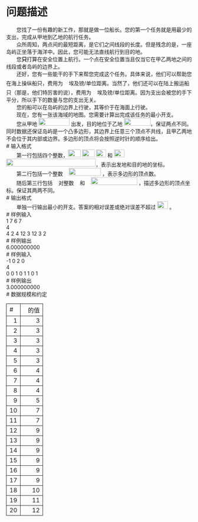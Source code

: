 <div id="pcont1" style="margin-top:20px; display:block;">

# 问题描述

<div class="pdcont">　　您找了一份有趣的新工作，那就是做一位船长。您的第一个任务就是用最少的支出，完成从甲地到乙地的航行任务。<br/>
　　众所周知，两点间的最短距离，是它们之间线段的长度。但是残念的是，一座岛屿正坐落于海洋中。因此，您可能无法直线航行到目的地。<br/>
　　您<b>只</b>打算在安全位置上航行。一个点在安全位置当且仅当它在甲乙两地之间的线段或者岛屿的边界上。<br/>
　　还好，您有一些能干的手下来帮您完成这个任务。具体来说，他们可以帮助您在海上操纵船只，费用为 <img width="8" height="21" src="source/tsinsen/A1474/img/aHR0cDovL3d3dy50c2luc2VuLmNvbS9SZXF1aXJlRmlsZS5kbz9maWQ9Z0g2RHlMNWg=.do"/> 埃及镑/单位距离。当然了，他们还可以在陆上搬运船只（那是，他们特厉害的说），费用为 <img width="8" height="21" src="source/tsinsen/A1474/img/aHR0cDovL3d3dy50c2luc2VuLmNvbS9SZXF1aXJlRmlsZS5kbz9maWQ9M0RnUTZZZlI=.do"/> 埃及镑/单位距离。因为支出会被您的手下平分，所以手下的数量与您的支出无关。<br/>
　　您的船可以在岛屿的边界上行驶，其等价于在海面上行驶。<br/>
　　现在，您有一张该海域的地图。您需要计算出完成该任务的最小开支。<br/>
　　您从甲地 <img width="84" height="21" src="source/tsinsen/A1474/img/aHR0cDovL3d3dy50c2luc2VuLmNvbS9SZXF1aXJlRmlsZS5kbz9maWQ9ZWcySjJ0Rk4=.do"/> 出发，目的地位于乙地 <img width="72" height="21" src="source/tsinsen/A1474/img/aHR0cDovL3d3dy50c2luc2VuLmNvbS9SZXF1aXJlRmlsZS5kbz9maWQ9MkVoUkpqeXE=.do"/>，保证两点不同。同时数据还保证岛屿是一个凸多边形，其边界上任意三个顶点不共线，且甲乙两地不会位于其内部或边界。多边形的顶点将会按照逆时针的顺序给出。</div>
# 输入格式

<div class="pdcont">　　第一行包括四个整数，<img width="34" height="21" src="source/tsinsen/A1474/img/aHR0cDovL3d3dy50c2luc2VuLmNvbS9SZXF1aXJlRmlsZS5kbz9maWQ9QnFMbjdUUUE=.do"/> <img width="34" height="21" src="source/tsinsen/A1474/img/aHR0cDovL3d3dy50c2luc2VuLmNvbS9SZXF1aXJlRmlsZS5kbz9maWQ9amJleU1leXQ=.do"/> <img width="27" height="21" src="source/tsinsen/A1474/img/aHR0cDovL3d3dy50c2luc2VuLmNvbS9SZXF1aXJlRmlsZS5kbz9maWQ9M0c0R1RueXE=.do"/> 和 <img width="28" height="21" src="source/tsinsen/A1474/img/aHR0cDovL3d3dy50c2luc2VuLmNvbS9SZXF1aXJlRmlsZS5kbz9maWQ9eVRtWWRiSkU=.do"/> <img width="243" height="21" src="source/tsinsen/A1474/img/aHR0cDovL3d3dy50c2luc2VuLmNvbS9SZXF1aXJlRmlsZS5kbz9maWQ9blQ4MnFhQkY=.do"/>，表示出发地和目的地的坐标。<br/>
　　第二行包括一个整数 <img width="8" height="21" src="source/tsinsen/A1474/img/aHR0cDovL3d3dy50c2luc2VuLmNvbS9SZXF1aXJlRmlsZS5kbz9maWQ9R2p5SmpiOTI=.do"/> <img src="source/tsinsen/A1474/img/aHR0cDovL3d3dy50c2luc2VuLmNvbS9SZXF1aXJlRmlsZS5kbz9maWQ9bW5HODd5RGE=.do" width="87" height="21"/>  ，表示多边形的顶点数。<br/>
　　随后第三行包括 <img width="8" height="21" src="source/tsinsen/A1474/img/aHR0cDovL3d3dy50c2luc2VuLmNvbS9SZXF1aXJlRmlsZS5kbz9maWQ9eW5KSERHTEg=.do"/> 对整数 <img width="8" height="21" src="source/tsinsen/A1474/img/aHR0cDovL3d3dy50c2luc2VuLmNvbS9SZXF1aXJlRmlsZS5kbz9maWQ9ckQyZURtTUg=.do"/> 和 <img width="8" height="21" src="source/tsinsen/A1474/img/aHR0cDovL3d3dy50c2luc2VuLmNvbS9SZXF1aXJlRmlsZS5kbz9maWQ9UkpCRHk1NEY=.do"/> <img width="126" height="21" src="source/tsinsen/A1474/img/aHR0cDovL3d3dy50c2luc2VuLmNvbS9SZXF1aXJlRmlsZS5kbz9maWQ9OGdkajZkbUw=.do"/> ，描述多边形的顶点坐标。保证其两两不同。</div>
# 输出格式

<div class="pdcont">　　单独一行输出最小的开支。答案的相对误差或绝对误差不超过 <img width="29" height="21" src="source/tsinsen/A1474/img/aHR0cDovL3d3dy50c2luc2VuLmNvbS9SZXF1aXJlRmlsZS5kbz9maWQ9QkpZcTVydFQ=.do"/> 。</div>
# 样例输入

<div class="pddata">1 7 6 7<br/>
4<br/>
4 2 4 12 3 12 3 2</div>
# 样例输出

<div class="pddata">6.000000000</div>
# 样例输入

<div class="pddata">-1 0 2 0<br/>
4<br/>
0 0 1 0 1 1 0 1</div>
# 样例输出

<div class="pddata">3.000000000</div>
# 数据规模和约定

<div class="pdcont"><table cellspacing="0" cellpadding="2px" style="border-collapse:collapse;" class="table table-striped table-horver"><tbody><tr style="border:solid 1.0pt"><td style="border:solid 1.0pt">#</td><td style="border:solid 1.0pt"><img width="8" height="21" src="source/tsinsen/A1474/img/aHR0cDovL3d3dy50c2luc2VuLmNvbS9SZXF1aXJlRmlsZS5kbz9maWQ9R2p5SmpiOTI=.do"/> 的值</td></tr><tr style="border:solid 1.0pt"><td align="right" style="border:solid 1.0pt">1</td><td align="right" style="border:solid 1.0pt">3</td></tr><tr style="border:solid 1.0pt"><td align="right" style="border:solid 1.0pt">2</td><td align="right" style="border:solid 1.0pt">3</td></tr><tr style="border:solid 1.0pt"><td align="right" style="border:solid 1.0pt">3</td><td align="right" style="border:solid 1.0pt">3</td></tr><tr style="border:solid 1.0pt"><td align="right" style="border:solid 1.0pt">4</td><td align="right" style="border:solid 1.0pt">3</td></tr><tr style="border:solid 1.0pt"><td align="right" style="border:solid 1.0pt">5</td><td align="right" style="border:solid 1.0pt">3</td></tr><tr style="border:solid 1.0pt"><td align="right" style="border:solid 1.0pt">6</td><td align="right" style="border:solid 1.0pt">4</td></tr><tr style="border:solid 1.0pt"><td align="right" style="border:solid 1.0pt">7</td><td align="right" style="border:solid 1.0pt">4</td></tr><tr style="border:solid 1.0pt"><td align="right" style="border:solid 1.0pt">8</td><td align="right" style="border:solid 1.0pt">4</td></tr><tr style="border:solid 1.0pt"><td align="right" style="border:solid 1.0pt">9</td><td align="right" style="border:solid 1.0pt">5</td></tr><tr style="border:solid 1.0pt"><td align="right" style="border:solid 1.0pt">10</td><td align="right" style="border:solid 1.0pt">7</td></tr><tr style="border:solid 1.0pt"><td align="right" style="border:solid 1.0pt">11</td><td align="right" style="border:solid 1.0pt">7</td></tr><tr style="border:solid 1.0pt"><td align="right" style="border:solid 1.0pt">12</td><td align="right" style="border:solid 1.0pt">9</td></tr><tr style="border:solid 1.0pt"><td align="right" style="border:solid 1.0pt">13</td><td align="right" style="border:solid 1.0pt">9</td></tr><tr style="border:solid 1.0pt"><td align="right" style="border:solid 1.0pt">14</td><td align="right" style="border:solid 1.0pt">9</td></tr><tr style="border:solid 1.0pt"><td align="right" style="border:solid 1.0pt">15</td><td align="right" style="border:solid 1.0pt">9</td></tr><tr style="border:solid 1.0pt"><td align="right" style="border:solid 1.0pt">16</td><td align="right" style="border:solid 1.0pt">9</td></tr><tr style="border:solid 1.0pt"><td align="right" style="border:solid 1.0pt">17</td><td align="right" style="border:solid 1.0pt">9</td></tr><tr style="border:solid 1.0pt"><td align="right" style="border:solid 1.0pt">18</td><td align="right" style="border:solid 1.0pt">10</td></tr><tr style="border:solid 1.0pt"><td align="right" style="border:solid 1.0pt">19</td><td align="right" style="border:solid 1.0pt">11</td></tr><tr style="border:solid 1.0pt"><td align="right" style="border:solid 1.0pt">20</td><td align="right" style="border:solid 1.0pt">12</td></tr></tbody></table></div>

</div>